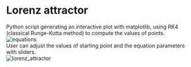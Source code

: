 # Lorenz attractor
Python script generating an interactive plot with matplotlib, using RK4 (classical Runge-Kutta method) to compute the values of points.  
![equations](https://user-images.githubusercontent.com/33002299/51145012-f0ed9e00-1852-11e9-8ed4-666e25045b24.png)  
User can adjust the values of starting point and the equation parameters with sliders.  
![lorenz_attractor](https://user-images.githubusercontent.com/33002299/51145029-fe0a8d00-1852-11e9-970e-b70a26360d92.png)
